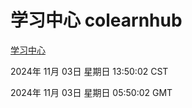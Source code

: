 # 学习中心 colearnhub
[学习中心](http://219.139.197.74:56308/colearnhub/)

2024年 11月 03日 星期日 13:50:02 CST

2024年 11月 03日 星期日 05:50:02 GMT
